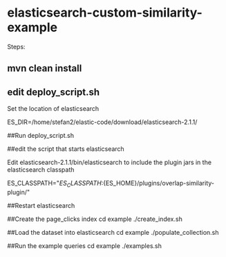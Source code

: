 # elasticsearch-custom-similarity-example

Steps:

## mvn clean install

## edit deploy_script.sh

Set the location of elasticsearch

ES_DIR=/home/stefan2/elastic-code/download/elasticsearch-2.1.1/

##Run deploy_script.sh

##edit the script that starts elasticsearch

Edit elasticsearch-2.1.1/bin/elasticsearch to include the plugin jars in the elasticsearch classpath

ES_CLASSPATH="$ES_CLASSPATH:${ES_HOME}/plugins/overlap-similarity-plugin/"

##Restart elasticsearch

##Create the page_clicks index
cd example
./create_index.sh

##Load the dataset into elasticsearch
cd example
./populate_collection.sh

##Run the example queries
cd example
./examples.sh
